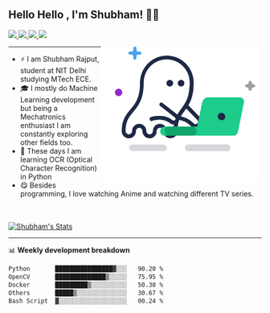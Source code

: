 ## Hello Hello , I'm Shubham! 👋🏻

<p >
   <a href="mailto:shubham2385@gmail.com">
    <img src="https://img.shields.io/badge/-srajput1912000@gmail.com-c14438?style=flat-square&logo=Gmail&logoColor=white&link=mailto:srajput1912000@gmail.com">
   <a/>
   <!--  <a href="https://github.com/Shubham0Rajput/Shubham0Rajput"> 
    <img src="http://okokcoolokok.glitch.me/badge?page_id=Shubham0Rajput.Shubham0Rajput"> -->
   <a/>
   <a href="https://twitter.com/_Shubham0Rajput">
    <img src="https://img.shields.io/badge/-@_Shubham0Rajput-1ca0f1?style=flat-square&labelColor=1ca0f1&logo=twitter&logoColor=white&link=https://twitter.com/_Shubham0Rajput">
   <a/>
   <a href="https://t.me/Shubham0Rajput">
    <img src="https://img.shields.io/badge/-Shubham0Rajput-blue?style=flat-square&logo=Telegram&logoColor=white&link=https://t.me/Shubham0Rajput">
  <a/>
  <a href="https://www.linkedin.com/in/shubham0rajput/">
    <img src="https://img.shields.io/badge/-Shubham0Rajput-blue?style=flat-square&logo=Linkedin&logoColor=white&link=https://www.linkedin.com/in/shubham0rajput/">
  <a/>
</p>

<img src="https://github.com/Shubham0Rajput/Shubham0Rajput/blob/master/assets/code.svg" width="320" align='right'>

---

- ⚡ I am Shubham Rajput, student at NIT Delhi studying MTech ECE.
- 🎓 I mostly do Machine Learning development but being a Mechatronics enthusiast I am constantly exploring other fields too.
- 🤖 These days I am learning OCR (Optical Character Recognition) in Python
- 😋 Besides programming, I love watching Anime and watching different TV series.

<br />

<br />

<a href="https://github.com/Shubham0Rajput">
  <img src="https://github-readme-stats.vercel.app/api/?username=Shubham0Rajput&show_icons=true&title_color=fff&icon_color=79ff97&text_color=9f9f9f&bg_color=151515" alt="Shubham's Stats" align="centre">
</a>


---

📊 **Weekly development breakdown**

<!--START_SECTION:waka-->
```text
Python       ████████████████▓░░░   90.20 % 
OpenCV       ██████████████▒░░░░░   75.95 % 
Docker       █████████▒░░░░░░░░░░   50.30 %
Others       █████▒░░░░░░░░░░░░░░   30.67 % 
Bash Script  ▓░░░░░░░░░░░░░░░░░░░   00.24 % 
```
<!--END_SECTION:waka-->
